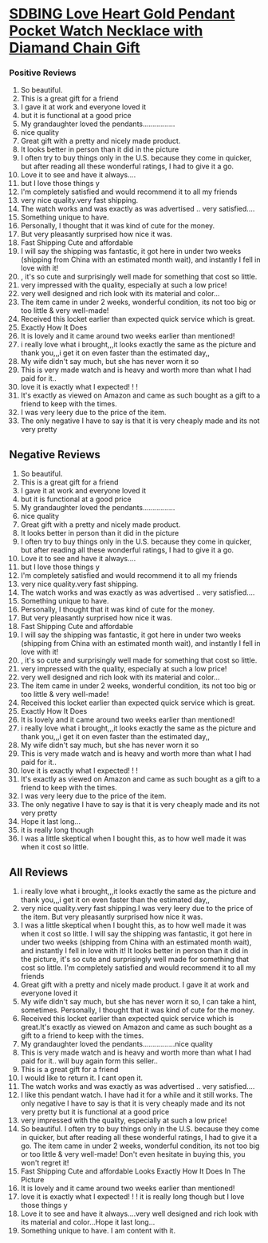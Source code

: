 # [SDBING Love Heart Gold Pendant Pocket Watch Necklace with Diamand Chain Gift](https://products.checkmycream.com/products/SDBING-Love-Heart-Gold-Pendant-Pocket-Watch-Necklace-with-Diamand-Chain-Gift.html)

### Positive Reviews

<ol>
      <li>So beautiful.</li>
      <li>This is a great gift for a  friend</li>
      <li>I gave it at work and everyone loved it</li>
      <li>but it is functional at a good price</li>
      <li>My grandaughter loved the pendants................</li>
      <li>nice quality</li>
      <li>Great gift with a pretty and nicely made product.</li>
      <li>It looks better in person than it did in the picture</li>
      <li>I often try to buy things only in the U.S. because they come in quicker, but after reading all these wonderful ratings, I had to give it a go.</li>
      <li>Love it to see and have it always....</li>
      <li>but I love those things y</li>
      <li>I&#x27;m completely satisfied and would recommend it to all my friends</li>
      <li>very nice quality.very fast shipping.</li>
      <li>The watch works and was exactly as was advertised .. very satisfied....</li>
      <li>Something unique to have.</li>
      <li>Personally, I thought that it was kind of cute for the money.</li>
      <li>But very pleasantly surprised how nice it was.</li>
      <li>Fast Shipping Cute and affordable</li>
      <li>I will say the shipping was fantastic, it got here in under two weeks (shipping from China with an estimated month wait), and instantly I fell in love with it!</li>
      <li>, it&#x27;s so cute and surprisingly well made for something that cost so little.</li>
      <li>very impressed with the quality, especially at such a low price!</li>
      <li>very well designed and rich look with its material and color...</li>
      <li>The item came in under 2 weeks, wonderful condition, its not too big or too little &amp; very well-made!</li>
      <li>Received this locket earlier than expected quick service which is great.</li>
      <li>Exactly How It Does</li>
      <li>It is lovely and it came around two weeks earlier than mentioned!</li>
      <li>i really love what i brought,,,it looks exactly the same as the picture and thank you,,,i get it on even faster than the estimated day,,</li>
      <li>My wife didn&#x27;t say much, but she has never worn it so</li>
      <li>This is very made watch and is heavy and worth more than what I had paid for it..  </li>
      <li>love it is exactly what I expected! ! !  </li>
      <li>It&#x27;s exactly as viewed on Amazon and came as such bought as a gift to a friend to keep with the times.</li>
      <li>I was very leery due to the price of the item.</li>
      <li>The only negative I have to say is that it is very cheaply made and its not very pretty</li>
</ol>


<h2>Negative Reviews</h2>
<ol>
<li> So beautiful.</li>
<li> This is a great gift for a  friend</li>
<li> I gave it at work and everyone loved it</li>
<li> but it is functional at a good price</li>
<li> My grandaughter loved the pendants................</li>
<li> nice quality</li>
<li> Great gift with a pretty and nicely made product.</li>
<li> It looks better in person than it did in the picture</li>
<li> I often try to buy things only in the U.S. because they come in quicker, but after reading all these wonderful ratings, I had to give it a go.</li>
<li> Love it to see and have it always....</li>
<li> but I love those things y</li>
<li> I&#x27;m completely satisfied and would recommend it to all my friends</li>
<li> very nice quality.very fast shipping.</li>
<li> The watch works and was exactly as was advertised .. very satisfied....</li>
<li> Something unique to have.</li>
<li> Personally, I thought that it was kind of cute for the money.</li>
<li> But very pleasantly surprised how nice it was.</li>
<li> Fast Shipping Cute and affordable</li>
<li> I will say the shipping was fantastic, it got here in under two weeks (shipping from China with an estimated month wait), and instantly I fell in love with it!</li>
<li> , it&#x27;s so cute and surprisingly well made for something that cost so little.</li>
<li> very impressed with the quality, especially at such a low price!</li>
<li> very well designed and rich look with its material and color...</li>
<li> The item came in under 2 weeks, wonderful condition, its not too big or too little &amp; very well-made!</li>
<li> Received this locket earlier than expected quick service which is great.</li>
<li> Exactly How It Does</li>
<li> It is lovely and it came around two weeks earlier than mentioned!</li>
<li> i really love what i brought,,,it looks exactly the same as the picture and thank you,,,i get it on even faster than the estimated day,,</li>
<li> My wife didn&#x27;t say much, but she has never worn it so</li>
<li> This is very made watch and is heavy and worth more than what I had paid for it..  </li>
<li> love it is exactly what I expected! ! !  </li>
<li> It&#x27;s exactly as viewed on Amazon and came as such bought as a gift to a friend to keep with the times.</li>
<li> I was very leery due to the price of the item.</li>
<li> The only negative I have to say is that it is very cheaply made and its not very pretty</li>
<li> Hope it last long...</li>
<li> it is really long though</li>
<li> I was a little skeptical when I bought this, as to how well made it was when it cost so little.</li>
</ol>

<h2>All Reviews</h2>

<ol>
    <li> i really love what i brought,,,it looks exactly the same as the picture and thank you,,,i get it on even faster than the estimated day,,</li>
    <li> very nice quality.very fast shipping.I was very leery due to the price of the item. But very pleasantly surprised how nice it was.</li>
    <li> I was a little skeptical when I bought this, as to how well made it was when it cost so little. I will say the shipping was fantastic, it got here in under two weeks (shipping from China with an estimated month wait), and instantly I fell in love with it! It looks better in person than it did in the picture, it&#x27;s so cute and surprisingly well made for something that cost so little. I&#x27;m completely satisfied and would recommend it to all my friends</li>
    <li> Great gift with a pretty and nicely made product. I gave it at work and everyone loved it</li>
    <li> My wife didn&#x27;t say much, but she has never worn it so, I can take a hint, sometimes.  Personally, I thought that it was kind of cute for the money.</li>
    <li> Received this locket earlier than expected quick service which is great.It&#x27;s exactly as viewed on Amazon and came as such bought as a gift to a friend to keep with the times.</li>
    <li> My grandaughter loved the pendants................nice quality</li>
    <li> This is very made watch and is heavy and worth more than what I had paid for it..  will buy again form this seller..</li>
    <li> This is a great gift for a  friend</li>
    <li> I would like to return it.  I cant open it.</li>
    <li> The watch works and was exactly as was advertised .. very satisfied....</li>
    <li> I like this pendant watch. I have had it for a while and it still works. The only negative I have to say is that it is very cheaply made and its not very pretty but it is functional at a good price</li>
    <li> very impressed with the quality, especially at such a low price!</li>
    <li> So beautiful. I often try to buy things only in the U.S. because they come in quicker, but after reading all these wonderful ratings, I had to give it a go. The item came in under 2 weeks, wonderful condition, its not too big or too little &amp; very well-made! Don&#x27;t even hesitate in buying this, you won&#x27;t regret it!</li>
    <li> Fast Shipping Cute and affordable Looks Exactly How It Does In The Picture</li>
    <li> It is lovely and it came around two weeks earlier than mentioned!</li>
    <li> love it is exactly what I expected! ! !  it is really long though but I love those things y</li>
    <li> Love it to see and have it always....very well designed and rich look with its material and color...Hope it last long...</li>
    <li> Something unique to have. I am content with it.</li>
</ol>




